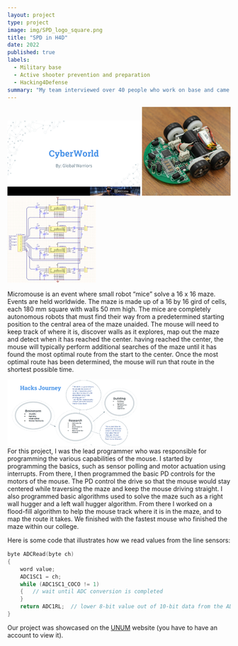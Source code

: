 ```yaml
---
layout: project
type: project
image: img/SPD_logo_square.png
title: "SPD in H4D"
date: 2022
published: true
labels:
  - Military base
  - Active shooter prevention and preparation
  - Hacking4Defense
summary: "My team interviewed over 40 people who work on base and came up with various solutions to help workers on base feel safer and be better prepared for how to deal with active shooters."
---
```


<div class="text-center p-4">
  <img width="300px" src="../img/cyberworld_title_page.png" >
  <img width="200px" src="../img/micromouse/micromouse-robot-2.jpg" class="img-thumbnail" >
  <img width="200px" src="../img/micromouse/micromouse-circuit.png" class="img-thumbnail" >
</div>

Micromouse is an event where small robot “mice” solve a 16 x 16 maze.  Events are held worldwide.  The maze is made up of a 16 by 16 gird of cells, each 180 mm square with walls 50 mm high.  The mice are completely autonomous robots that must find their way from a predetermined starting position to the central area of the maze unaided.  The mouse will need to keep track of where it is, discover walls as it explores, map out the maze and detect when it has reached the center.  having reached the center, the mouse will typically perform additional searches of the maze until it has found the most optimal route from the start to the center.  Once the most optimal route has been determined, the mouse will run that route in the shortest possible time.

<img width = "300px" src="../img/hacks_journey_cyberworld.png">
<br>
For this project, I was the lead programmer who was responsible for programming the various capabilities of the mouse.  I started by programming the basics, such as sensor polling and motor actuation using interrupts.  From there, I then programmed the basic PD controls for the motors of the mouse.  The PD control the drive so that the mouse would stay centered while traversing the maze and keep the mouse driving straight.  I also programmed basic algorithms used to solve the maze such as a right wall hugger and a left wall hugger algorithm.  From there I worked on a flood-fill algorithm to help the mouse track where it is in the maze, and to map the route it takes.  We finished with the fastest mouse who finished the maze within our college.

Here is some code that illustrates how we read values from the line sensors:

```cpp
byte ADCRead(byte ch)
{
    word value;
    ADC1SC1 = ch;
    while (ADC1SC1_COCO != 1)
    {   // wait until ADC conversion is completed   
    }
    return ADC1RL;  // lower 8-bit value out of 10-bit data from the ADC
}
```

Our project was showcased on the [UNUM](https://unum.nsin.us/uofh/customObject/viewCustomObject/5aaeffbce6a8) website (you have to have an account to view it).
